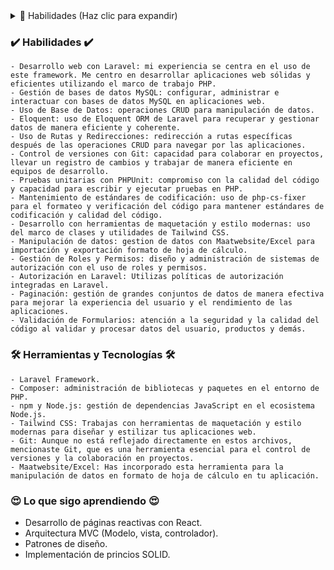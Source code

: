 <details>
<summary>🔽 Habilidades (Haz clic para expandir)</summary>

- Desarrollo web con Laravel: mi experiencia se centra en el uso de este framework. Me centro en desarrollar aplicaciones web sólidas y eficientes utilizando el marco de trabajo PHP.    
- Gestión de bases de datos MySQL: configurar, administrar e interactuar con bases de datos MySQL en aplicaciones web.
- Uso de Base de Datos: operaciones CRUD para manipulación de datos.

</details>


### ✔️ Habilidades ✔️
    - Desarrollo web con Laravel: mi experiencia se centra en el uso de este framework. Me centro en desarrollar aplicaciones web sólidas y eficientes utilizando el marco de trabajo PHP.    
    - Gestión de bases de datos MySQL: configurar, administrar e interactuar con bases de datos MySQL en aplicaciones web.
    - Uso de Base de Datos: operaciones CRUD para manipulación de datos.
    - Eloquent: uso de Eloquent ORM de Laravel para recuperar y gestionar datos de manera eficiente y coherente.
    - Uso de Rutas y Redirecciones: redirección a rutas específicas después de las operaciones CRUD para navegar por las aplicaciones.
    - Control de versiones con Git: capacidad para colaborar en proyectos, llevar un registro de cambios y trabajar de manera eficiente en equipos de desarrollo.
    - Pruebas unitarias con PHPUnit: compromiso con la calidad del código y capacidad para escribir y ejecutar pruebas en PHP.
    - Mantenimiento de estándares de codificación: uso de php-cs-fixer para el formateo y verificación del código para mantener estándares de codificación y calidad del código.
    - Desarrollo con herramientas de maquetación y estilo modernas: uso del marco de clases y utilidades de Tailwind CSS.
    - Manipulación de datos: gestion de datos con Maatwebsite/Excel para importación y exportación formato de hoja de cálculo.
    - Gestión de Roles y Permisos: diseño y administración de sistemas de autorización con el uso de roles y permisos.
    - Autorización en Laravel: Utilizas políticas de autorización integradas en Laravel.
    - Paginación: gestión de grandes conjuntos de datos de manera efectiva para mejorar la experiencia del usuario y el rendimiento de las aplicaciones.
    - Validación de Formularios: atención a la seguridad y la calidad del código al validar y procesar datos del usuario, productos y demás.
    
### 🛠 Herramientas y Tecnologías 🛠
    - Laravel Framework.
    - Composer: administración de bibliotecas y paquetes en el entorno de PHP.
    - npm y Node.js: gestión de dependencias JavaScript en el ecosistema Node.js.
    - Tailwind CSS: Trabajas con herramientas de maquetación y estilo modernas para diseñar y estilizar tus aplicaciones web.
    - Git: Aunque no está reflejado directamente en estos archivos, mencionaste Git, que es una herramienta esencial para el control de versiones y la colaboración en proyectos.
    - Maatwebsite/Excel: Has incorporado esta herramienta para la manipulación de datos en formato de hoja de cálculo en tu aplicación.

### 😍 Lo que sigo aprendiendo 😍
- Desarrollo de páginas reactivas con React.
- Arquitectura MVC (Modelo, vista, controlador).
- Patrones de diseño.
- Implementación de princios SOLID.

